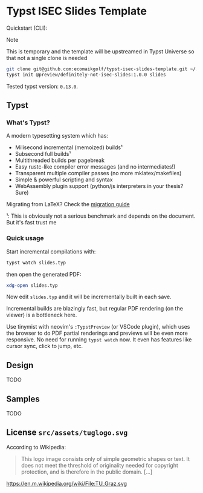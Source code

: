 # Typst ISEC Slides Template

Quickstart (CLI):

> [!NOTE]
> This is temporary and the template will be upstreamed in Typst Universe so
> that not a single clone is needed

```sh
git clone git@github.com:ecomaikgolf/typst-isec-slides-template.git ~/.local/share/typst/packages/local/definitely-not-isec-slides/
typst init @preview/definitely-not-isec-slides:1.0.0 slides
```
Tested typst version: `0.13.0`.

## Typst

### What's Typst?

A modern typesetting system which has:

- Milisecond incremental (memoized) builds¹
- Subsecond full builds¹
- Multithreaded builds per pagebreak
- Easy rustc-like compiler error messages (and no intermediates!)
- Transparent multiple compiler passes (no more mklatex/makefiles)
- Simple & powerful scripting and syntax
- WebAssembly plugin support (python/js interpreters in your thesis? Sure)

Migrating from LaTeX? Check the [migration guide](https://typst.app/docs/guides/guide-for-latex-users/)

¹: This is obviously not a serious benchmark and depends on the document. But
   it's fast trust me

### Quick usage

Start incremental compilations with:

```sh
typst watch slides.typ
```

then open the generated PDF:

```sh
xdg-open slides.typ
```

Now edit `slides.typ` and it will be incrementally built in each save.

Incremental builds are blazingly fast, but regular PDF rendering (on the
viewer) is a bottleneck here. 

Use tinymist with neovim's `:TypstPreview` (or VSCode plugin), which uses the
browser to do PDF partial renderings and previews will be even more responsive.
No need for running `typst watch` now. It even has features like cursor sync,
click to jump, etc.

## Design

TODO

## Samples

TODO

## License `src/assets/tuglogo.svg`

According to Wikipedia:

> This logo image consists only of simple geometric shapes or text. It does not
> meet the threshold of originality needed for copyright protection, and is
> therefore in the public domain. [...]

https://en.m.wikipedia.org/wiki/File:TU_Graz.svg
